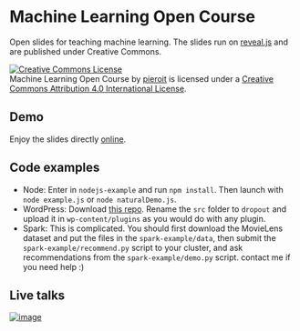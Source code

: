 # Machine Learning Open Course

Open slides for teaching machine learning.
The slides run on [reveal.js]() and are published under Creative Commons.

<a rel="license" href="http://creativecommons.org/licenses/by/4.0/"><img alt="Creative Commons License" style="border-width:0" src="https://i.creativecommons.org/l/by/4.0/88x31.png" /></a><br /><span xmlns:dct="http://purl.org/dc/terms/" href="http://purl.org/dc/dcmitype/InteractiveResource" property="dct:title" rel="dct:type">Machine Learning Open Course</span> by <a xmlns:cc="http://creativecommons.org/ns#" href="http://pieroit.org/portfolio" property="cc:attributionName" rel="cc:attributionURL">pieroit</a> is licensed under a <a rel="license" href="http://creativecommons.org/licenses/by/4.0/">Creative Commons Attribution 4.0 International License</a>.

## Demo

Enjoy the slides directly [online](http://pieroit.github.io/machine-learning-open-course/index.html#/).

## Code examples

- Node: Enter in `nodejs-example` and run `npm install`. Then launch with `node example.js` or `node naturalDemo.js`.
- WordPress: Download [this repo](https://github.com/pieroit/dropout-plugin). Rename the `src` folder to `dropout` and upload it in `wp-content/plugins` as you would do with any plugin.
- Spark: This is complicated. You should first download the MovieLens dataset and put the files in the `spark-example/data`, then submit the `spark-example/recommend.py` script to your cluster, and ask recommendations from the `spark-example/demo.py` script. contact me if you need help :)

## Live talks

[![image](https://cloud.githubusercontent.com/assets/6328377/13988274/83b2a478-f10b-11e5-9e9f-cf60292811b1.png)](https://www.youtube.com/watch?v=8zStOEPDOQQ)

